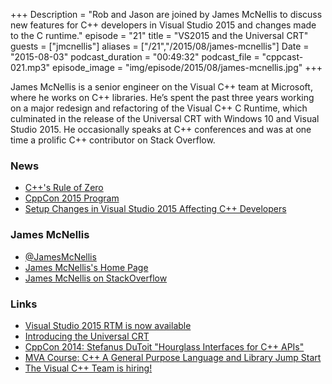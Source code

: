 +++
Description = "Rob and Jason are joined by James McNellis to discuss new features for C++ developers in Visual Studio 2015 and changes made to the C runtime."
episode = "21"
title = "VS2015 and the Universal CRT"
guests = ["jmcnellis"]
aliases = ["/21","/2015/08/james-mcnellis"]
Date = "2015-08-03"
podcast_duration = "00:49:32"
podcast_file = "cppcast-021.mp3"
episode_image = "img/episode/2015/08/james-mcnellis.jpg"
+++

James McNellis is a senior engineer on the Visual C++ team at Microsoft, where he works on C++ libraries.  He’s spent the past three years working on a major redesign and refactoring of the Visual C++ C Runtime, which culminated in the release of the Universal CRT with Windows 10 and  Visual Studio 2015.  He occasionally speaks at C++ conferences and was at one time a prolific C++ contributor on Stack Overflow.

### News ###

 - [C++'s Rule of Zero](https://turingtester.wordpress.com/2015/06/27/cs-rule-of-zero/)
 - [CppCon 2015 Program](http://cppcon2015.sched.org/)
 - [Setup Changes in Visual Studio 2015 Affecting C++ Developers](http://blogs.msdn.com/b/vcblog/archive/2015/07/24/setup-changes-in-visual-studio-2015-affecting-c-developers.aspx)
 
### James McNellis ###

 - [@JamesMcNellis](https://twitter.com/JamesMcNellis/)
 - [James McNellis's Home Page](http://www.jamesmcnellis.com/)
 - [James McNellis on StackOverflow](http://stackoverflow.com/users/151292/james-mcnellis)

### Links ###

 - [Visual Studio 2015 RTM is now available](http://blogs.msdn.com/b/vcblog/archive/2015/07/20/visual-studio-2015-rtm-now-available.aspx)
 - [Introducing the Universal CRT](http://blogs.msdn.com/b/vcblog/archive/2015/03/03/introducing-the-universal-crt.aspx)
 - [CppCon 2014: Stefanus DuToit "Hourglass Interfaces for C++ APIs"](https://www.youtube.com/watch?v=PVYdHDm0q6Y)
 - [MVA Course: C++ A General Purpose Language and Library Jump Start](https://www.microsoftvirtualacademy.com/en-US/training-courses/c-a-general-purpose-language-and-library-jump-start-8251)
 - [The Visual C++ Team is hiring!](https://careers.microsoft.com/jobdetails.aspx?ss=&pg=0&so=&rw=5&jid=182004&jlang=EN&pp=SS)

